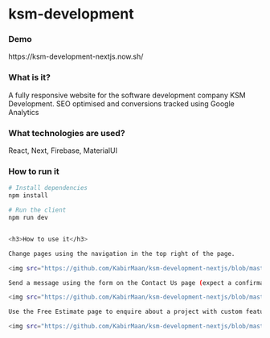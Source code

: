 # ksm-development

<h3>Demo</h3>
https://ksm-development-nextjs.now.sh/

<h3>What is it?</h3>

<p>A fully responsive website for the software development company KSM Development. SEO optimised and conversions tracked using Google Analytics</p>

<h3>What technologies are used?</h3>
<p>React, Next, Firebase, MaterialUI</p>

<h3>How to run it</h3>

```bash
# Install dependencies
npm install

# Run the client
npm run dev


<h3>How to use it</h3>

Change pages using the navigation in the top right of the page.

<img src="https://github.com/KabirMaan/ksm-development-nextjs/blob/master/readme-images/home.jpg" width="1100" title="Home">

Send a message using the form on the Contact Us page (expect a confirmation email).

<img src="https://github.com/KabirMaan/ksm-development-nextjs/blob/master/readme-images/contact.jpg" width="1100" title="Contact">

Use the Free Estimate page to enquire about a project with custom features.

<img src="https://github.com/KabirMaan/ksm-development-nextjs/blob/master/readme-images/estimate.jpg" width="1100" title="Estimate">
```

